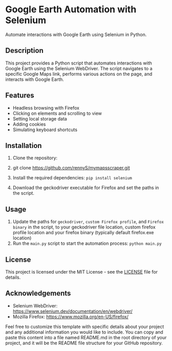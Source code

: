 # Google Earth Automation with Selenium

Automate interactions with Google Earth using Selenium in Python.

## Description

This project provides a Python script that automates interactions with Google Earth using the Selenium WebDriver. The script navigates to a specific Google Maps link, performs various actions on the page, and interacts with Google Earth.

## Features

- Headless browsing with Firefox
- Clicking on elements and scrolling to view
- Setting local storage data
- Adding cookies
- Simulating keyboard shortcuts

## Installation

1. Clone the repository:

2. git clone https://github.com/rennyS/mymapsscraper.git

2. Install the required dependencies:
```pip install selenium```

3. Download the geckodriver executable for Firefox and set the paths in the script.

## Usage

1. Update the paths for `geckodriver`, ```custom Firefox profile```, and ```Firefox binary``` in the script, to your geckodriver file location, custom firefox profile location and your firefox binary (typically default firefox.exe location)
2. Run the `main.py` script to start the automation process: ```python main.py```


## License

This project is licensed under the MIT License - see the [LICENSE](LICENSE) file for details.

## Acknowledgements

- Selenium WebDriver: https://www.selenium.dev/documentation/en/webdriver/
- Mozilla Firefox: https://www.mozilla.org/en-US/firefox/

Feel free to customize this template with specific details about your project and any additional information you would like to include.
You can copy and paste this content into a file named README.md in the root directory of your project, and it will be the README file structure for your GitHub repository.


